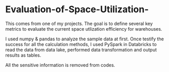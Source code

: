 # Evaluation-of-Space-Utilization-

This comes from one of my projects. The goal is to define several key metrics to evaluate the current space utlization efficiency for warehouses. 

I used numpy & pandas to analyze the sample data at first. Once testify the success for all the calculation methods, I used PySpark in Databricks to read the data from data lake, performed data transformation and output results as tables. 

All the sensitive information is removed from codes. 
